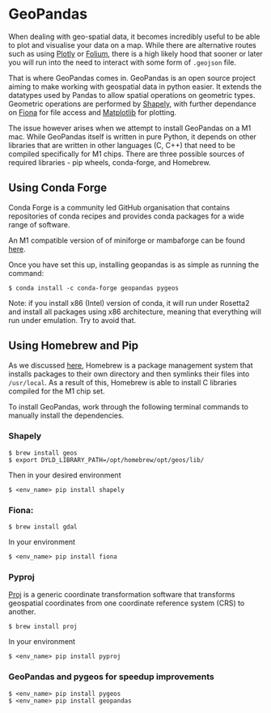 # GeoPandas

When dealing with geo-spatial data, it becomes incredibly useful to be able to plot and visualise your data on a map. While there are alternative routes such as using [Plotly](https://plotly.com/python/maps/) or [Folium](https://python-visualization.github.io/folium/), there is a high likely hood that sooner or later you will run into the need to interact with some form of `.geojson` file. 

That is where GeoPandas comes in. GeoPandas is an open source project aiming to make working with geospatial data in python easier. It extends the datatypes used by Pandas to allow spatial operations on geometric types. Geometric operations are performed by [Shapely](https://shapely.readthedocs.io/en/stable/project.html), with further dependance on [Fiona](https://fiona.readthedocs.io/en/latest/manual.html) for file access and [Matplotlib](https://matplotlib.org) for plotting.

The issue however arises when we attempt to install GeoPandas on a M1 mac. While GeoPandas itself is written in pure Python, it depends on other libraries that are written in other languages (C, C++) that need to be compiled specifically for M1 chips. There are three possible sources of required libraries - pip wheels, conda-forge, and Homebrew.

## Using Conda Forge
Conda Forge is a community led GitHub organisation that contains repositories of conda recipes and provides conda packages for a wide range of software.

An M1 compatible version of of miniforge or mambaforge can be found [here](https://github.com/conda-forge/miniforge).

Once you have set this up, installing geopandas is as simple as running the command:
```
$ conda install -c conda-forge geopandas pygeos
```

Note: if you install x86 (Intel) version of conda, it will run under Rosetta2 and install all packages using x86 architecture, meaning that everything will run under emulation. Try to avoid that.

## Using Homebrew and Pip
As we discussed [here](../core/Python.md), Homebrew is a package management system that installs packages to their own directory and then symlinks their files into `/usr/local`. As a result of this, Homebrew is able to install C libraries compiled for the M1 chip set. 

To install GeoPandas, work through the following terminal commands to manually install the dependencies. 

### Shapely
```
$ brew install geos
$ export DYLD_LIBRARY_PATH=/opt/homebrew/opt/geos/lib/
```
Then in your desired environment 
```
$ <env_name> pip install shapely
```

### Fiona:
```
$ brew install gdal
```
In your environment 
```
$ <env_name> pip install fiona
```

### Pyproj
[Proj](https://proj.org) is a generic coordinate transformation software that transforms geospatial coordinates from one coordinate reference system (CRS) to another.
```
$ brew install proj
```
In your environment 
```
$ <env_name> pip install pyproj
```

### GeoPandas and pygeos for speedup improvements
```
$ <env_name> pip install pygeos
$ <env_name> pip install geopandas
```